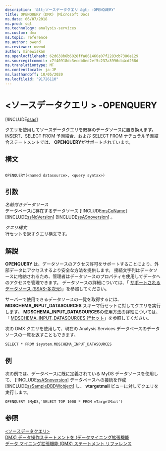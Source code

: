 ```yaml
---
description: '&lt;ソースデータクエリ &gt; -OPENQUERY'
title: OPENQUERY (DMX) |Microsoft Docs
ms.date: 06/07/2018
ms.prod: sql
ms.technology: analysis-services
ms.custom: dmx
ms.topic: reference
ms.author: owend
ms.reviewer: owend
author: minewiskan
ms.openlocfilehash: 62d638b6b6028ffa861460e07f2283cb7380e129
ms.sourcegitcommit: c7f40918dc3ecdb0ed2ef5c237a3996cb4cd268d
ms.translationtype: MT
ms.contentlocale: ja-JP
ms.lasthandoff: 10/05/2020
ms.locfileid: "91726110"
---
```

# <a name="ltsource-data-querygt---openquery"></a>&lt;ソースデータクエリ &gt; -OPENQUERY
[!INCLUDE[ssas](../includes/applies-to-version/ssas.md)]

  クエリを使用してソースデータクエリを既存のデータソースに置き換えます。 INSERT、SELECT FROM 予測結合、および SELECT FROM ナチュラル予測結合ステートメントでは、 **OPENQUERY**がサポートされています。  
  
## <a name="syntax"></a>構文  
  
```  
  
OPENQUERY(<named datasource>, <query syntax>)  
```  
  
## <a name="arguments"></a>引数  
 *名前付きデータソース*  
 データベースに存在するデータソース [!INCLUDE[msCoName](../includes/msconame-md.md)] [!INCLUDE[ssNoVersion](../includes/ssnoversion-md.md)] [!INCLUDE[ssASnoversion](../includes/ssasnoversion-md.md)] 。  
  
 *クエリ構文*  
 行セットを返すクエリ構文です。  
  
## <a name="remarks"></a>解説  
 **OPENQUERY** は、データソースのアクセス許可をサポートすることにより、外部データにアクセスするより安全な方法を提供します。 接続文字列はデータソースに格納されるため、管理者はデータソースのプロパティを使用してデータへのアクセスを管理できます。 データソースの詳細については、「 [サポートされるデータソース &#40;SSAS-多次元&#41;](/analysis-services/multidimensional-models/supported-data-sources-ssas-multidimensional)」を参照してください。  
  
 サーバーで使用できるデータソースの一覧を取得するには、 **MDSCHEMA_INPUT_DATASOURCES** スキーマ行セットに対してクエリを実行します。 **MDSCHEMA_INPUT_DATASOURCES**の使用方法の詳細については、「 [MDSCHEMA_INPUT_DATASOURCES 行セット](/previous-versions/sql/sql-server-2012/ms126243(v=sql.110))」を参照してください。  
  
 次の DMX クエリを使用して、現在の Analysis Services データベースのデータソースの一覧を返すこともできます。  
  
 `SELECT * FROM $system.MDSCHEMA_INPUT_DATASOURCES`  
  
## <a name="examples"></a>例  
 次の例では、データベースに既に定義されている MyDS データソースを使用して、 [!INCLUDE[ssASnoversion](../includes/ssasnoversion-md.md)] データベースへの接続を作成 [!INCLUDE[ssSampleDBDWobject](../includes/sssampledbdwobject-md.md)] し、 **vtargetmail** ビューに対してクエリを実行します。  
  
```  
OPENQUERY (MyDS,'SELECT TOP 1000 * FROM vTargetMail')  
```  
  
## <a name="see-also"></a>参照  
 [&#60;ソースデータクエリ&#62;](../dmx/source-data-query.md)   
 [DMX&#41; データ操作ステートメントを &#40;データマイニング拡張機能](../dmx/dmx-statements-data-manipulation.md)   
 [データ マイニング拡張機能 &#40;DMX&#41; ステートメント リファレンス](../dmx/data-mining-extensions-dmx-statements.md)  
  
